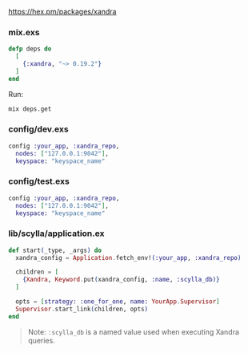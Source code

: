 https://hex.pm/packages/xandra

### mix.exs

```elixir
defp deps do
  [
    {:xandra, "~> 0.19.2"}
  ]
end
```

Run:

```sh
mix deps.get
```

### config/dev.exs

```elixir
config :your_app, :xandra_repo,
  nodes: ["127.0.0.1:9042"],
  keyspace: "keyspace_name"
```

### config/test.exs

```elixir
config :your_app, :xandra_repo,
  nodes: ["127.0.0.1:9042"],
  keyspace: "keyspace_name"
```

### lib/scylla/application.ex

```elixir
def start(_type, _args) do
  xandra_config = Application.fetch_env!(:your_app, :xandra_repo)

  children = [
    {Xandra, Keyword.put(xandra_config, :name, :scylla_db)}
  ]

  opts = [strategy: :one_for_one, name: YourApp.Supervisor]
  Supervisor.start_link(children, opts)
end
```

> Note: `:scylla_db` is a named value used when executing Xandra queries.
